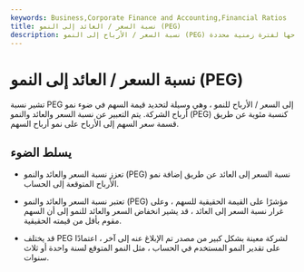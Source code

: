 ```yaml
---
keywords: Business,Corporate Finance and Accounting,Financial Ratios
title: نسبة السعر / العائد إلى النمو (PEG)
description: نسبة السعر / الأرباح إلى النمو (PEG) هي نسبة سعر سهم الشركة إلى الأرباح مقسومة على معدل نمو أرباحها لفترة زمنية محددة.
---
```


# نسبة السعر / العائد إلى النمو (PEG)
تشير نسبة PEG إلى السعر / الأرباح للنمو ، وهي وسيلة لتحديد قيمة السهم في ضوء نمو أرباح الشركة. يتم التعبير عن نسبة السعر والعائد والنمو (PEG) كنسبة مئوية عن طريق قسمة سعر السهم إلى الأرباح على نمو أرباح السهم.

## يسلط الضوء

- تعزز نسبة السعر والعائد والنمو (PEG) نسبة السعر إلى العائد عن طريق إضافة نمو الأرباح المتوقعة إلى الحساب.

- تعتبر نسبة السعر والعائد والنمو (PEG) مؤشرًا على القيمة الحقيقية للسهم ، وعلى غرار نسبة السعر إلى العائد ، قد يشير انخفاض السعر والعائد للنمو إلى أن السهم مقوم بأقل من قيمته الحقيقية.

- قد يختلف PEG لشركة معينة بشكل كبير من مصدر تم الإبلاغ عنه إلى آخر ، اعتمادًا على تقدير النمو المستخدم في الحساب ، مثل النمو المتوقع لسنة واحدة أو ثلاث سنوات.

